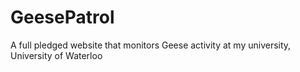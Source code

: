 # GeesePatrol
A full pledged website that monitors Geese activity at my university, University of Waterloo
